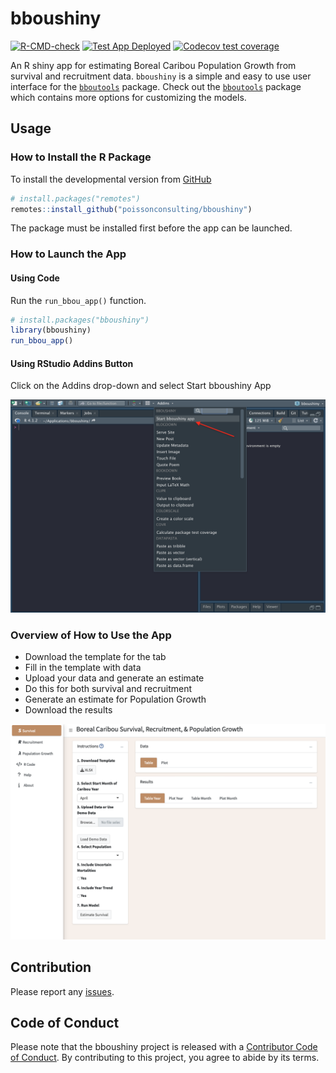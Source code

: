 
<!-- README.md is generated from README.Rmd. Please edit that file -->

# bboushiny

<!-- badges: start -->

[![R-CMD-check](https://github.com/poissonconsulting/bboushiny/actions/workflows/R-CMD-check.yaml/badge.svg)](https://github.com/poissonconsulting/bboushiny/actions/workflows/R-CMD-check.yaml)
[![Test App
Deployed](https://github.com/poissonconsulting/bboushiny/workflows/deploy-app/badge.svg)](https://github.com/poissonconsulting/bboushiny/actions)
[![Codecov test
coverage](https://codecov.io/gh/poissonconsulting/bboushiny/branch/main/graph/badge.svg)](https://app.codecov.io/gh/poissonconsulting/bboushiny?branch=main)
<!-- badges: end -->

An R shiny app for estimating Boreal Caribou Population Growth from
survival and recruitment data. `bboushiny` is a simple and easy to use
user interface for the
[`bboutools`](https://github.com/poissonconsulting/bboutools) package.
Check out the
[`bboutools`](https://github.com/poissonconsulting/bboutools) package
which contains more options for customizing the models.

## Usage

### How to Install the R Package

To install the developmental version from
[GitHub](https://github.com/poissonconsulting/bboushiny)

``` r
# install.packages("remotes")
remotes::install_github("poissonconsulting/bboushiny")
```

The package must be installed first before the app can be launched.

### How to Launch the App

#### Using Code

Run the `run_bbou_app()` function.

``` r
# install.packages("bboushiny")
library(bboushiny)
run_bbou_app()
```

#### Using RStudio Addins Button

Click on the Addins drop-down and select Start bboushiny App

<img src="man/figures/addins.png" alt="addin-screenshot" width="600"/>

### Overview of How to Use the App

- Download the template for the tab
- Fill in the template with data
- Upload your data and generate an estimate
- Do this for both survival and recruitment
- Generate an estimate for Population Growth
- Download the results

<img src="man/figures/app-home-page.png" alt="app-home-screenshot"/>

## Contribution

Please report any
[issues](https://github.com/poissonconsulting/bboushiny/issues).

## Code of Conduct

Please note that the bboushiny project is released with a [Contributor
Code of
Conduct](https://contributor-covenant.org/version/2/0/CODE_OF_CONDUCT.html).
By contributing to this project, you agree to abide by its terms.
